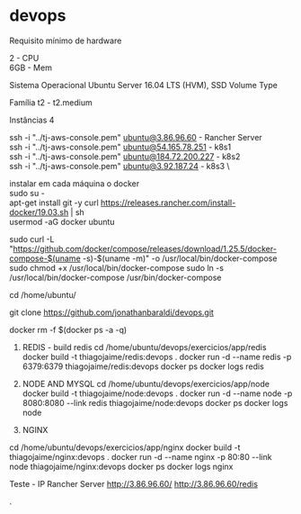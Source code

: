 # devops
Requisito mínimo  de hardware

2   -  CPU  \
6GB -  Mem  

Sistema Operacional
Ubuntu Server 16.04 LTS (HVM), SSD Volume Type

Família
t2 - t2.medium

Instâncias
4

ssh -i "../tj-aws-console.pem" ubuntu@3.86.96.60       - Rancher Server      
ssh -i "../tj-aws-console.pem" ubuntu@54.165.78.251    - k8s1                \
ssh -i "../tj-aws-console.pem" ubuntu@184.72.200.227   - k8s2                \
ssh -i "../tj-aws-console.pem" ubuntu@3.92.187.24      - k8s3                \

instalar em cada máquina o docker                                \
sudo su -                                                        \
apt-get install git -y
curl https://releases.rancher.com/install-docker/19.03.sh | sh   \
usermod -aG docker ubuntu                                        

sudo curl -L "https://github.com/docker/compose/releases/download/1.25.5/docker-compose-$(uname -s)-$(uname -m)" -o /usr/local/bin/docker-compose
sudo chmod +x /usr/local/bin/docker-compose
sudo ln -s /usr/local/bin/docker-compose /usr/bin/docker-compose

cd /home/ubuntu/

git clone https://github.com/jonathanbaraldi/devops.git

docker rm -f $(docker ps -a -q)

1. REDIS - build redis
cd /home/ubuntu/devops/exercicios/app/redis
docker build -t thiagojaime/redis:devops .
docker run -d --name redis -p 6379:6379 thiagojaime/redis:devops
docker ps
docker logs redis

2. NODE AND MYSQL
cd /home/ubuntu/devops/exercicios/app/node
docker build -t thiagojaime/node:devops .
docker run -d --name node -p 8080:8080 --link redis thiagojaime/node:devops
docker ps
docker logs node

3. NGINX

cd /home/ubuntu/devops/exercicios/app/nginx
docker build -t thiagojaime/nginx:devops .
docker run -d --name nginx -p 80:80 --link node thiagojaime/nginx:devops 
docker ps
docker logs nginx

Teste - IP Rancher Server
http://3.86.96.60/
http://3.86.96.60/redis





.